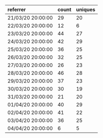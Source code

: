 | referrer          | count | uniques |
| :---------------- | :---- | :------ |
| 21/03/20 20:00:00 | 29    | 20      |
| 22/03/20 20:00:00 | 12    | 6       |
| 23/03/20 20:00:00 | 44    | 27      |
| 24/03/20 20:00:00 | 42    | 29      |
| 25/03/20 20:00:00 | 36    | 25      |
| 26/03/20 20:00:00 | 32    | 25      |
| 27/03/20 20:00:00 | 26    | 23      |
| 28/03/20 20:00:00 | 46    | 28      |
| 29/03/20 20:00:00 | 37    | 23      |
| 30/03/20 20:00:00 | 30    | 19      |
| 31/03/20 20:00:00 | 21    | 20      |
| 01/04/20 20:00:00 | 40    | 29      |
| 02/04/20 20:00:00 | 41    | 22      |
| 03/04/20 20:00:00 | 36    | 25      |
| 04/04/20 20:00:00 | 6     | 5       |